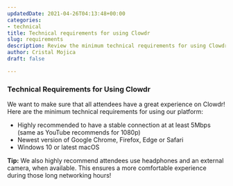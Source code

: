```yaml
---
updatedDate: 2021-04-26T04:13:48+00:00
categories:
- technical
title: Technical requirements for using Clowdr
slug: requirements
description: Review the minimum technical requirements for using Clowdr
author: Cristal Mojica
draft: false

---
```

### Technical Requirements for Using Clowdr

We want to make sure that all attendees have a great experience on Clowdr! Here are the minimum technical requirements for using our platform:

* Highly recommended to have a stable connection at at least 5Mbps (same as YouTube recommends for 1080p)
* Newest version of Google Chrome, Firefox, Edge or Safari
* Windows 10 or latest macOS

**Tip:** We also highly recommend attendees use headphones and an external camera, when available. This ensures a more comfortable experience during those long networking hours!